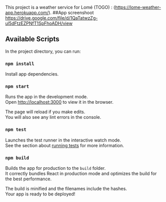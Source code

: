 This project is a weather service for Lomé (TOGO) : (https://lome-weather-app.herokuapp.com/).
##App screenshoot
https://drive.google.com/file/d/1QaTatwzZg-ul5dFtzEZPNfT1SpFhoADH/view

## Available Scripts

In the project directory, you can run:
### `npm install`

Install app dependencies.<br />

### `npm start`
Runs the app in the development mode.<br />
Open [http://localhost:3000](http://localhost:3000) to view it in the browser.

The page will reload if you make edits.<br />
You will also see any lint errors in the console.

### `npm test`

Launches the test runner in the interactive watch mode.<br />
See the section about [running tests](https://facebook.github.io/create-react-app/docs/running-tests) for more information.

### `npm build`

Builds the app for production to the `build` folder.<br />
It correctly bundles React in production mode and optimizes the build for the best performance.

The build is minified and the filenames include the hashes.<br />
Your app is ready to be deployed!



